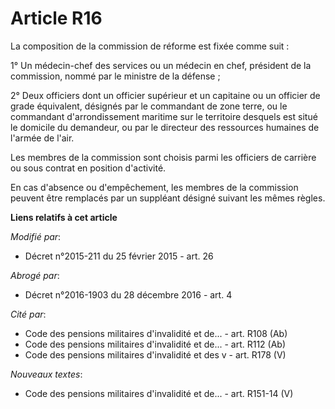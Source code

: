 # Article R16

La composition de la commission de réforme est fixée comme suit : 

1° Un médecin-chef des services ou un médecin en chef, président de la commission, nommé par le ministre de la défense ; 

2° Deux officiers dont un officier supérieur et un capitaine ou un officier de grade équivalent, désignés par le commandant
de zone terre, ou le commandant d'arrondissement maritime  sur le territoire desquels est situé le domicile du demandeur, ou
par le directeur des ressources humaines de l'armée de l'air. 

Les membres de la commission sont choisis parmi les officiers de carrière ou sous contrat en position d'activité. 

En cas d'absence ou d'empêchement, les membres de la commission peuvent être remplacés par un suppléant désigné suivant les
mêmes règles.

**Liens relatifs à cet article**

_Modifié par_:

  - Décret n°2015-211 du 25 février 2015 - art. 26

_Abrogé par_:

  - Décret n°2016-1903 du 28 décembre 2016 - art. 4

_Cité par_:

  - Code des pensions militaires d'invalidité et de... - art. R108 (Ab)
  - Code des pensions militaires d'invalidité et de... - art. R112 (Ab)
  - Code des pensions militaires d'invalidité et des v - art. R178 (V)

_Nouveaux textes_:

  - Code des pensions militaires d'invalidité et de... - art. R151-14 (V)
